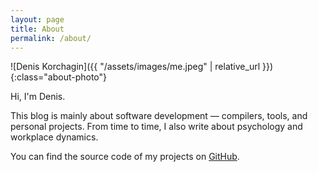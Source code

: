 ```yaml
---
layout: page
title: About
permalink: /about/
---
```


![Denis Korchagin]({{ "/assets/images/me.jpeg" | relative_url }}){:class="about-photo"}

Hi, I'm Denis.

This blog is mainly about software development — compilers, tools, and personal projects.
From time to time, I also write about psychology and workplace dynamics.

You can find the source code of my projects on [GitHub](https://github.com/deniskorchagin).
